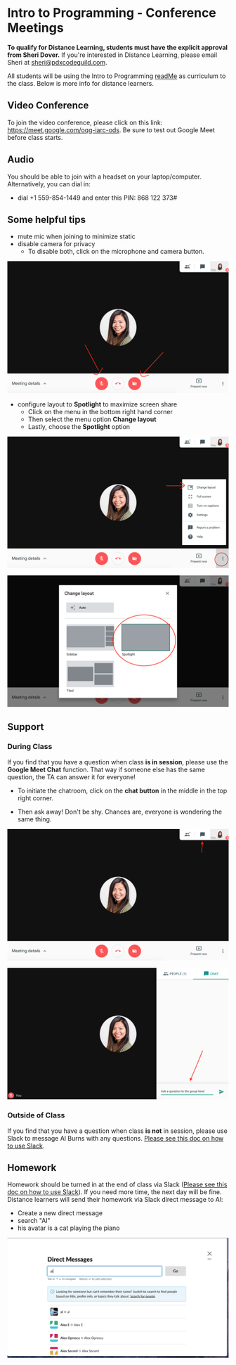# Intro to Programming - Conference Meetings

**To qualify for Distance Learning, students must have the explicit approval from Sheri Dover.** If you're interested in Distance Learning, please email Sheri at [sheri@pdxcodeguild.com](sheri@pdxcodeguild.com).

All students will be using the Intro to Programming [readMe](https://github.com/PdxCodeGuild/IntroToProgramming/blob/master/readme.md) as curriculum to the class. Below is more info for distance learners.

## Video Conference

To join the video conference, please click on this link: https://meet.google.com/oqg-iarc-ods. Be sure to test out Google Meet before class starts.

## Audio
You should be able to join with a headset on your laptop/computer. Alternatively, you can dial in:
- dial +1 559-854-1449 and enter this PIN: 868 122 373#

## Some helpful tips
- mute mic when joining to minimize static
- disable camera for privacy
  - To disable both, click on the microphone and camera button.

![alt text](/resources/google-meet-mute.png)

- configure layout to **Spotlight** to maximize screen share
  - Click on the menu in the bottom right hand corner
  - Then select the menu option **Change layout**
  - Lastly, choose the **Spotlight** option

![alt text](/resources/google-meet-layout.png)

![alt text](/resources/google-meet-spotlight.png)

## Support

### During Class
If you find that you have a question when class **is in session**, please use the **Google Meet Chat** function. That way if someone else has the same question, the TA can answer it for everyone!

- To initiate the chatroom, click on the **chat button** in the middle in the top right corner.

- Then ask away! Don't be shy. Chances are, everyone is wondering the same thing.

![alt text](/resources/google-meet-chat.png)

![alt text](/resources/google-meet-chat2.png)

### Outside of Class

If you find that you have a question when class **is not** in session, please use Slack to message Al Burns with any questions. [Please see this doc on how to use Slack](https://github.com/PdxCodeGuild/IntroToProgramming/blob/master/slack.md).

## Homework

Homework should be turned in at the end of class via Slack ([Please see this doc on how to use Slack](https://github.com/PdxCodeGuild/IntroToProgramming/blob/master/slack.md)). If you need more time, the next day will be fine. Distance learners will send their homework via Slack direct message to Al:

- Create a new direct message
- search "Al"
- his avatar is a cat playing the piano

![alt text](/resources/slack-al.png)
